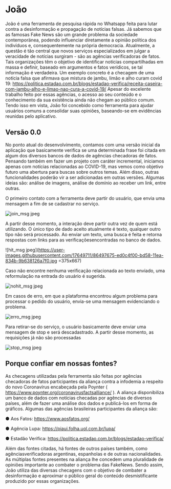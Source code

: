 # João
João é uma ferramenta de pesquisa rápida no Whatsapp feita para lutar contra a desinformação e propagação de notícias falsas. Já sabemos que as famosas Fake News
são um grande problema da sociedade contemporänea, podendo influenciar diretamente a opinião política dos indivíduos e, consequentemente na própria democracia.
Atualmente, a questão é tão central que novos serviços especializados em julgar a veracidade de notícias surgiram - são as agências verificadoras de fatos. Tais organizações
têm o objetivo de identificar notícias compartilhadas em massa e definir, baseado em argumentos e fatos verídicos, se tal informação é verdadeira. Um exemplo concreto é a
checagem de uma notícia falsa que afirmava que mistura de jambu, limão e alho curam covid 19:
https://politica.estadao.com.br/blogs/estadao-verifica/receita-caseira-com-jambu-alho-e-limao-nao-cura-a-covid-19/
Apesar do excelente trabalho feito por essas agências, o acesso ao seu conteúdo e o conhecimento da sua existência ainda não chegam ao público comum. Tendo isso em
vista, João foi concebido como ferramenta para ajudar usuários comuns a consolidar suas opiniões, baseando-se em evidências reunidas pelo aplicativo.


## Versão 0.0 
No ponto atual do desenvolvimento, contamos com uma versão inicial da aplicação que basicamente verifica se uma determinada frase foi citada em algum dos diversos
bancos de dados de agências checadoras de fatos. Pensando também em fazer um projeto com caráter incremental, iniciamos apenas com notícias relacionadas ao COVID-19, mas
vemos como objetivo futuro uma abertura para buscas sobre outros temas. Além disso, outras funcionalidades poderão vir a ser adicionadas em outras versões. Algumas ideias
são: análise de imagens, análise de domínio ao receber um link, entre outras. 

O primeiro contato com a ferramenta deve partir do usuário, que envia uma mensagem a fim de se cadastrar no serviço.

![join_msg jpeg](https://user-images.githubusercontent.com/17649711/86497661-e1b92380-bd58-11ea-8575-7c29584e9d62.jpg)

A partir desse momento, a interação deve partir outra vez de quem está utilizando. O único tipo de dado aceito atualmente é texto, qualquer outro tipo não será processado. Ao
enviar um texto, uma busca é feita e retorna respostas com links para as verificaçõesencontradas no banco de dados.

![hit_msg jpeg](https://user-images.githubusercontent.com/17649711/86497675-ed0c4f00-bd58-11ea-834b-9b638126a7f0.jpg =375x667)

Caso não encontre nenhuma verificação relacionada ao texto enviado, uma reformulação na entrada do usuário é sugerida.

![nohit_msg jpeg](https://user-images.githubusercontent.com/17649711/86497601-b7676600-bd58-11ea-82db-408fe57b630e.jpg)

Em casos de erro, em que a plataforma encontrou algum problema para processar o pedido do usuário, envia-se uma mensagem evidenciando o problema.

![erro_msg jpeg](https://user-images.githubusercontent.com/17649711/86497465-2b553e80-bd58-11ea-960f-c6413639cf04.jpg)

Para retirar-se do serviço, o usuário basicamente deve enviar uma mensagem de stop e será descadastrado. A partir desse momento, as requisições já não são processadas

![stop_msg jpeg](https://user-images.githubusercontent.com/17649711/86497630-ce0dbd00-bd58-11ea-85d2-bcb9d56a4c97.jpg)

## Porque confiar em nossas fontes?

As checagens utilizadas pela ferramenta são feitas por agências checadoras de fatos participantes da aliança contra a infodemia a respeito do novo Coronavírus encabeçada pela Poynter ( https://www.poynter.org/coronavirusfactsalliance/ ). A aliança disponibiliza um banco de dados com notícias checadas por agências de diversos países, além de fazer uma análise dos dados e publicá-los em forma de gráficos. Algumas das agências brasileiras participantes da aliança são:

● Aos Fatos: https://www.aosfatos.org/

● Agência Lupa: https://piaui.folha.uol.com.br/lupa/

● Estadão Verifica: https://politica.estadao.com.br/blogs/estadao-verifica/

Além das fontes citadas, há fontes de outros países também, como agênciasverificadoras argentinas, espanholas e de outras nacionalidades. As múltiplas fontes presentes na aliança lhe concedem uma pluralidade de opiniões importante ao combater o problema das FakeNews. Sendo assim, João utiliza das diversas checagens com o objetivo
de combater a desinformação e aproximar o público geral do conteúdo desmistificante produzido por essas organizações.

